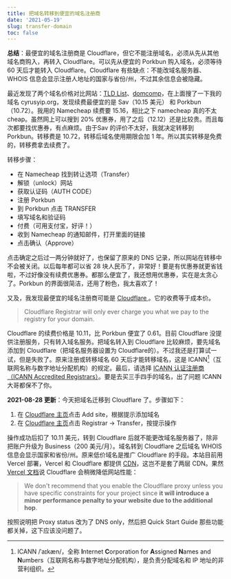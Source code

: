 ```yaml
---
title: 把域名转移到便宜的域名注册商
date: '2021-05-19'
slug: transfer-domain
toc: false
---
```


**总结**：最便宜的域名注册商是 Cloudflare，但它不能注册域名，必须从先从其他域名商购入，再转入 Cloudflare。可以先从便宜的 Porkbun 购入域名，必须等待 60 天后才能转入 Cloudflare。Cloudflare 有些缺点：不能改域名服务器、WHOIS 信息会显示注册人地址的国家与省份/州，不过其余信息会被隐藏。

最近发现了两个域名价格对比网站：[TLD List](https://tld-list.com/)、[domcomp](https://www.domcomp.com/)，在上面搜了一下我的域名 cyrusyip.org，发现续费最便宜的是 Sav（10.15 美元） 和 Porkbun（10.72）。我用的 Namecheap 续费要 15.16，相比之下 namecheap 真的不太 cheap。虽然网上可以搜到 20% 优惠券，用了之后（12.12）还是比较贵。而且每次都要找优惠券，有点麻烦。由于Sav 的评价不太好，我就决定转移到 Porkbun。转移费是 10.72，转移后域名使用期限会加 1 年。所以其实转移是免费的，转移费拿去续费了。

转移步骤：

- 在 Namecheap 找到转让选项（Transfer）
- 解锁（unlock）网站
- 获取认证码（AUTH CODE）
- 注册 Porkbun
- 到 Porkbun 点击 TRANSFER
- 填写域名和验证码
- 付费（可用支付宝，好评！）
- 收到 Namecheap 的通知邮件，打开里面的链接
- 点击确认（Approve）

点击确定之后过一两分钟就好了，也保留了原来的 DNS 记录，所以网站在转移中不会被关闭。以后每年都可以省 28 块人民币了，非常好！要是有优惠券就更省钱啦，不过好像没有续费优惠券。都那么便宜了，我还想用优惠券，实在是太贪心了。Porkbun 的界面很简洁，还用了粉色，我太喜欢了！

又及，我发现最便宜的域名注册商可能是 [Cloudflare
](https://www.cloudflare.com/products/registrar/)。它的收费等于成本价。

> Cloudflare Registrar will only ever charge you what we pay to the registry for your domain.

Cloudflare 的续费价格是 10.11，比 Porkbun 便宜了 0.61。目前 Cloudflare 没提供注册服务，只有转入域名服务。把域名转入到 Cloudflare 比较麻烦，要先域名添加到 Cloudflare（把域名服务器设置为 Cloudflare的）。不过我还是打算试一试，但是失败了。原来注册或转移域名 60 天后才能转移域名，这是 ICANN[^icann]（互联网名称与数字地址分配机构）的规定。最后，请选择 [ICANN 认证注册商（ICANN Accredited Registrars）](https://www.icann.org/en/accredited-registrars)。要是去买三手四手的域名，出了问题 ICANN 大哥都保不了你。

[^icann]: ICANN /ˈaɪkæn/，全称 **I**nternet **C**orporation for **A**ssigned **N**ames and **N**umbers（互联网名称与数字地址分配机构），是负责分配域名和 IP 地址的非营利组织。

**2021-08-28 更新**：今天把域名迁移到 Cloudflare 了。步骤如下：

1. 在 [Cloudflare 主页](https://dash.cloudflare.com/)点击 Add site，根据提示添加域名
1. 在 [Cloudflare 主页](https://dash.cloudflare.com/)点击 Registrar -> Transfer，按提示操作

操作成功后扣了 10.11 美元，转到 Cloudflare 后就不能更改域名服务器了，除非把账户升级为 Business（200 美元/月）。域名转到 Cloudflare 之后域名 WHOIS 信息会显示国家和省份/州。原来低价域名是推广 Cloudflare 的手段。本站目前用 Vercel 部署，Vercel 和 Cloudflare 都提供 [CDN](https://zh.wikipedia.org/wiki/%E5%85%A7%E5%AE%B9%E5%82%B3%E9%81%9E%E7%B6%B2%E8%B7%AF)，这岂不是套了两层 CDN。果然 [Vercel 文档](https://vercel.com/support/articles/using-cloudflare-with-vercel)说 Cloudflare 会稍微降低网站性能：

> We don't recommend that you enable the Cloudflare proxy unless you have specific constraints for your project since **it will introduce a minor performance penalty to your website due to the additional hop**.

按照说明把 Proxy status 改为了 DNS only，然后把 Quick Start Guide 那些功能都关掉，这下应该没问题了。
